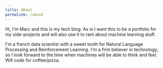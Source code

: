 ```yaml
---
title: About
permalink: /about
---
```


Hi, I'm Marc and this is my tech blog. As is I want this to be a portfolio for my side-projects and will also use it to rant about machine learning stuff.

I'm a french data scientist with a sweet tooth for Natural Language Processing and Reinforcement Learning. I'm a firm believer in technology, so I look forward to the time when machines will be able to think and feel. Will code for coffee/pizza.